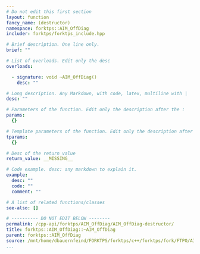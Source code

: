 ```yaml
---
# Do not edit this first section
layout: function
fancy_name: (destructor)
namespace: forktps::AIM_OffDiag
includer: forktps/forktps_include.hpp

# Brief description. One line only.
brief: ""

# List of overloads. Edit only the desc
overloads:

  - signature: void ~AIM_OffDiag()
    desc: ""

# Long description. Any Markdown, with code, latex, multiline with |
desc: ""

# Parameters of the function. Edit only the description after the :
params:
  {}

# Template parameters of the function. Edit only the description after the :
tparams:
  {}

# Desc of the return value
return_value: __MISSING__

# Code example. desc: any markdown to explain it.
example:
  desc: ""
  code: ""
  comment: ""

# A list of related functions/classes
see-also: []

# ---------- DO NOT EDIT BELOW --------
permalink: /cpp-api/forktps/AIM_OffDiag/AIM_OffDiag-destructor/
title: forktps::AIM_OffDiag::~AIM_OffDiag
parent: forktps::AIM_OffDiag
source: /mnt/home/dbauernfeind/FORKTPS/forktps/c++/forktps/fork/FTPO/AIM_OffDiag.hpp
...
```


